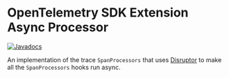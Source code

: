 # OpenTelemetry SDK Extension Async Processor

[![Javadocs][javadoc-image]][javadoc-url]

An implementation of the trace `SpanProcessors` that uses
[Disruptor](https://github.com/LMAX-Exchange/disruptor) to make all the `SpanProcessors` hooks run
async.

[javadoc-image]: https://www.javadoc.io/badge/io.opentelemetry/opentelemetry-sdk-extension-async-processor.svg
[javadoc-url]: https://www.javadoc.io/doc/io.opentelemetry/opentelemetry-sdk-extension-async-processor